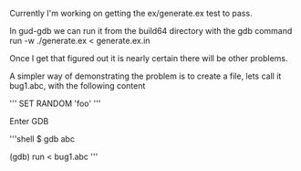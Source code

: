 Currently I'm working on getting the ex/generate.ex test to pass. 

In gud-gdb we can run it from the build64 directory with the gdb command 
    run -w ./generate.ex < generate.ex.in
    
Once I get that figured out it is nearly certain there will be other
problems.

A simpler way of demonstrating the problem is to create a file, lets
call it bug1.abc, with the following content

'''
SET RANDOM 'foo'
'''

Enter GDB

'''shell
$ gdb abc

(gdb) run < bug1.abc
'''


